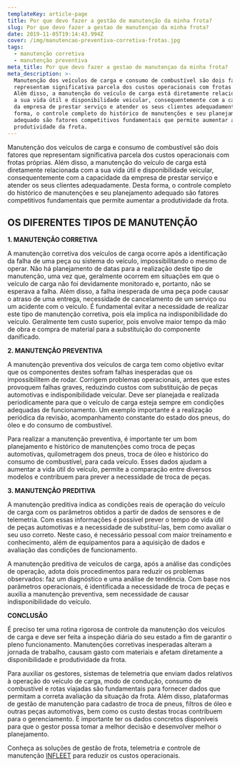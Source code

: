 ```yaml
---
templateKey: article-page
title: Por que devo fazer a gestão de manutenção da minha frota?
slug: Por que devo fazer a gestao de manutençao da minha frota?
date: 2019-11-05T19:14:43.994Z
cover: /img/manutencao-preventiva-corretiva-frotas.jpg
tags:
  - manutenção corretiva
  - manutenção preventiva
meta_title: Por que devo fazer a gestao de manutençao da minha frota?
meta_description: >-
  Manutenção dos veículos de carga e consumo de combustível são dois fatores que
  representam significativa parcela dos custos operacionais com frotas próprias.
  Além disso, a manutenção do veículo de carga está diretamente relacionada com
  a sua vida útil e disponibilidade veicular, consequentemente com a capacidade
  da empresa de prestar serviço e atender os seus clientes adequadamente. Desta
  forma, o controle completo do histórico de manutenções e seu planejamento
  adequado são fatores competitivos fundamentais que permite aumentar a
  produtividade da frota.
---
```

Manutenção dos veículos de carga e consumo de combustível são dois fatores que representam significativa parcela dos custos operacionais com frotas próprias. Além disso, a manutenção do veículo de carga está diretamente relacionada com a sua vida útil e disponibilidade veicular, consequentemente com a capacidade da empresa de prestar serviço e atender os seus clientes adequadamente. Desta forma, o controle completo do histórico de manutenções e seu planejamento adequado são fatores competitivos fundamentais que permite aumentar a produtividade da frota.

## **OS DIFERENTES TIPOS DE MANUTENÇÃO**

**1. MANUTENÇÃO CORRETIVA**

A manutenção corretiva dos veículos de carga ocorre após a identificação da falha de uma peça ou sistema do veículo, impossibilitando o mesmo de operar. Não há planejamento de datas para a realização deste tipo de manutenção, uma vez que, geralmente ocorrem em situações em que o veículo de carga não foi devidamente monitorado e, portanto, não se esperava a falha. Além disso, a falha inesperada de uma peça pode causar o atraso de uma entrega, necessidade de cancelamento de um serviço ou um acidente com o veículo. É fundamental evitar a necessidade de realizar este tipo de manutenção corretiva, pois ela implica na indisponibilidade do veículo. Geralmente tem custo superior, pois envolve maior tempo da mão de obra e compra de material para a substituição do componente danificado.

**2. MANUTENÇÃO PREVENTIVA**

A manutenção preventiva dos veículos de carga tem como objetivo evitar que os componentes destes sofram falhas inesperadas que os impossibilitem de rodar. Corrigem problemas operacionais, antes que estes provoquem falhas graves, reduzindo custos com substituição de peças automotivas e indisponibilidade veicular. Deve ser planejada e realizada periodicamente para que o veículo de carga esteja sempre em condições adequadas de funcionamento. Um exemplo importante é a realização periódica da revisão, acompanhamento constante do estado dos pneus, do óleo e do consumo de combustível.

Para realizar a manutenção preventiva, é importante ter um bom planejamento e histórico de manutenções como troca de peças automotivas, quilometragem dos pneus, troca de óleo e histórico do consumo de combustível, para cada veículo. Esses dados ajudam a aumentar a vida útil do veículo, permite a comparação entre diversos modelos e contribuem para prever a necessidade de troca de peças.

**3. MANUTENÇÃO PREDITIVA**

A manutenção preditiva indica as condições reais de operação do veículo de carga com os parâmetros obtidos a partir de dados de sensores e de telemetria. Com essas informações é possível prever o tempo de vida útil de peças automotivas e a necessidade de substituí-las, bem como avaliar o seu uso correto. Neste caso, é necessário pessoal com maior treinamento e conhecimento, além de equipamentos para a aquisição de dados e avaliação das condições de funcionamento.

A manutenção preditiva de veículos de carga, após a análise das condições de operação, adota dois procedimentos para reduzir os problemas observados: faz um diagnóstico e uma análise de tendência. Com base nos parâmetros operacionais, é identificada a necessidade de troca de peças e auxilia a manutenção preventiva, sem necessidade de causar indisponibilidade do veículo.

**CONCLUSÃO**

É preciso ter uma rotina rigorosa de controle da manutenção dos veículos de carga e deve ser feita a inspeção diária do seu estado a fim de garantir o pleno funcionamento. Manutenções corretivas inesperadas alteram a jornada de trabalho, causam gasto com materiais e afetam diretamente a disponibilidade e produtividade da frota.

Para auxiliar os gestores, sistemas de telemetria que enviam dados relativos à operação do veículo de carga, modo de condução, consumo de combustível e rotas viajadas são fundamentais para fornecer dados que permitam a correta avaliação da situação da frota. Além disso, plataformas de gestão de manutenção para cadastro de troca de pneus, filtros de óleo e outras peças automotivas, bem como os custo destas trocas contribuem para o gerenciamento.  É importante ter os dados concretos disponíveis para que o gestor possa tomar a melhor decisão e desenvolver melhor o planejamento.

Conheça as soluções de gestão de frota, telemetria e controle de manutenção [INFLEET](https://www.infleet.com.br/) para reduzir os custos operacionais.
